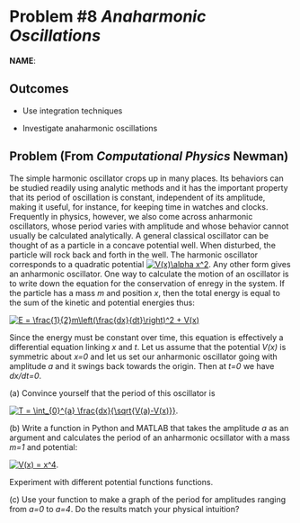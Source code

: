 Problem \#8 *Anaharmonic Oscillations* 
=======================

**NAME**:

Outcomes 
--------

-   Use integration techniques

-   Investigate anaharmonic oscillations

## Problem (From *Computational Physics* Newman)
The simple harmonic oscillator crops up in many places. Its behaviors can be studied readily using analytic methods and it has the important property that its period of oscillation is constant, independent of its amplitude, making it useful, for instance, for keeping time in watches and clocks. 
Frequently in physics, however, we also come across anharmonic oscillators, whose period varies with amplitude and whose behavior cannot usually be calculated analytically. A general classical oscillator can be thought of as a particle in a concave potential well. When disturbed, the particle will rock back and forth in the well. The harmonic oscillator corresponds to a quadratic potential <a href="https://www.codecogs.com/eqnedit.php?latex=V(x)\alpha&space;x^2" target="_blank"><img src="https://latex.codecogs.com/gif.latex?V(x)\alpha&space;x^2" title="V(x)\alpha x^2" /></a>. Any other form gives an anharmonic oscillator.
One way to calculate the motion of an oscillator is to write down the equation for the conservation of enregy in the system. If the particle has a mass *m* and position *x*, then the total energy is equal to the sum of the kinetic and potential energies thus: 

<a href="https://www.codecogs.com/eqnedit.php?latex=E&space;=&space;\frac{1}{2}m\left(\frac{dx}{dt}\right)^2&space;&plus;&space;V(x)" target="_blank"><img src="https://latex.codecogs.com/gif.latex?E&space;=&space;\frac{1}{2}m\left(\frac{dx}{dt}\right)^2&space;&plus;&space;V(x)" title="E = \frac{1}{2}m\left(\frac{dx}{dt}\right)^2 + V(x)" /></a>

Since the energy must be constant over time, this equation is effectively a differential equation linking *x* and *t*. 
Let us assume that the potential *V(x)* is symmetric about *x=0* and let us set our anharmonic oscillator going with amplitude *a* and it swings back towards the origin. Then at *t=0* we have *dx/dt=0*.

(a) Convince yourself that the period of this oscillator is 

<a href="https://www.codecogs.com/eqnedit.php?latex=T&space;=&space;\int_{0}^{a}&space;\frac{dx}{\sqrt{V(a)-V(x)}}" target="_blank"><img src="https://latex.codecogs.com/gif.latex?T&space;=&space;\int_{0}^{a}&space;\frac{dx}{\sqrt{V(a)-V(x)}}" title="T = \int_{0}^{a} \frac{dx}{\sqrt{V(a)-V(x)}}" /></a>.

(b) Write a function in Python and MATLAB that takes the amplitude *a* as an argument and calculates the period of an anharmonic ocsillator with a mass *m=1* and potential:

<a href="https://www.codecogs.com/eqnedit.php?latex=V(x)&space;=&space;x^4" target="_blank"><img src="https://latex.codecogs.com/gif.latex?V(x)&space;=&space;x^4" title="V(x) = x^4" /></a>.

Experiment with different potential functions functions.

(c) Use your function to make a graph of the period for amplitudes ranging from *a=0* to *a=4*. Do the results match your physical intuition?
